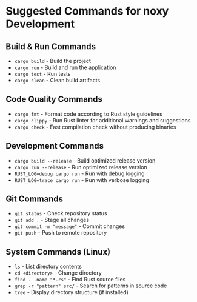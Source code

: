 # Suggested Commands for noxy Development

## Build & Run Commands
- `cargo build` - Build the project
- `cargo run` - Build and run the application
- `cargo test` - Run tests
- `cargo clean` - Clean build artifacts

## Code Quality Commands
- `cargo fmt` - Format code according to Rust style guidelines
- `cargo clippy` - Run Rust linter for additional warnings and suggestions
- `cargo check` - Fast compilation check without producing binaries

## Development Commands
- `cargo build --release` - Build optimized release version
- `cargo run --release` - Run optimized release version
- `RUST_LOG=debug cargo run` - Run with debug logging
- `RUST_LOG=trace cargo run` - Run with verbose logging

## Git Commands
- `git status` - Check repository status
- `git add .` - Stage all changes
- `git commit -m "message"` - Commit changes
- `git push` - Push to remote repository

## System Commands (Linux)
- `ls` - List directory contents
- `cd <directory>` - Change directory
- `find . -name "*.rs"` - Find Rust source files
- `grep -r "pattern" src/` - Search for patterns in source code
- `tree` - Display directory structure (if installed)